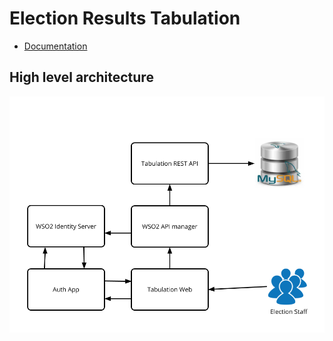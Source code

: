 # Election Results Tabulation

- [Documentation](https://eclk.github.io/results-tabulation)

## High level architecture

![High Level Architecture](./docs/img/high-level-architecture.png)
